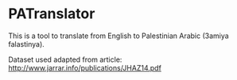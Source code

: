 # PATranslator

This is a tool to translate from English to Palestinian Arabic (3amiya falastinya).

Dataset used adapted from article: http://www.jarrar.info/publications/JHAZ14.pdf
